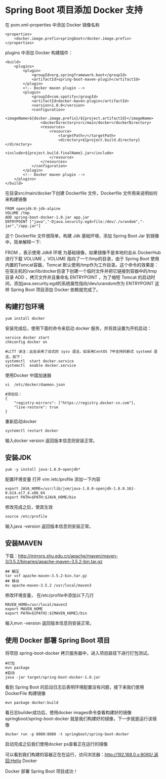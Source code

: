 # Spring Boot 项目添加 Docker 支持

在 pom.xml-properties 中添加 Docker 镜像名称
```
<properties>
	<docker.image.prefix>springboot</docker.image.prefix>
</properties>
```
plugins 中添加 Docker 构建插件：
```
<build>
	<plugins>
		<plugin>
			<groupId>org.springframework.boot</groupId>
			<artifactId>spring-boot-maven-plugin</artifactId>
		</plugin>
		<!-- Docker maven plugin -->
		<plugin>
			<groupId>com.spotify</groupId>
			<artifactId>docker-maven-plugin</artifactId>
			<version>1.0.0</version>
			<configuration>
				<imageName>${docker.image.prefix}/${project.artifactId}</imageName>
				<dockerDirectory>src/main/docker</dockerDirectory>
				<resources>
					<resource>
						<targetPath>/</targetPath>
						<directory>${project.build.directory}</directory>
						<include>${project.build.finalName}.jar</include>
					</resource>
				</resources>
			</configuration>
		</plugin>
		<!-- Docker maven plugin -->
	</plugins>
</build>
```
在目录src/main/docker下创建 Dockerfile 文件，Dockerfile 文件用来说明如何来构建镜像
```
FROM openjdk:8-jdk-alpine
VOLUME /tmp
ADD spring-boot-docker-1.0.jar app.jar
ENTRYPOINT ["java","-Djava.security.egd=file:/dev/./urandom","-jar","/app.jar"]
```
这个 Dockerfile 文件很简单，构建 Jdk 基础环境，添加 Spring Boot Jar 到镜像中，简单解释一下:

FROM ，表示使用 Jdk8 环境 为基础镜像，如果镜像不是本地的会从 DockerHub 进行下载
VOLUME ，VOLUME 指向了一个/tmp的目录，由于 Spring Boot 使用内置的Tomcat容器，Tomcat 默认使用/tmp作为工作目录。这个命令的效果是：在宿主机的/var/lib/docker目录下创建一个临时文件并把它链接到容器中的/tmp目录
ADD ，拷贝文件并且重命名
ENTRYPOINT ，为了缩短 Tomcat 的启动时间，添加java.security.egd的系统属性指向/dev/urandom作为 ENTRYPOINT
这样 Spring Boot 项目添加 Docker 依赖就完成了。

## 构建打包环境
```
yum install docker
```
安装完成后，使用下面的命令来启动 docker 服务，并将其设置为开机启动：
```
service docker start
chkconfig docker on

#LCTT 译注：此处采用了旧式的 sysv 语法，如采用CentOS 7中支持的新式 systemd 语法，如下：
systemctl  start docker.service
systemctl  enable docker.service
```
使用Docker 中国加速器
```
vi  /etc/docker/daemon.json

#添加后：
{
    "registry-mirrors": ["https://registry.docker-cn.com"],
    "live-restore": true
}
```
重新启动docker
```
systemctl restart docker
```
输入docker version 返回版本信息则安装正常。
## 安装JDK
```
yum -y install java-1.8.0-openjdk*
```
配置环境变量 打开 vim /etc/profile 添加一下内容
```
export JAVA_HOME=/usr/lib/jvm/java-1.8.0-openjdk-1.8.0.161-0.b14.el7_4.x86_64 
export PATH=$PATH:$JAVA_HOME/bin 
```
修改完成之后，使其生效
```
source /etc/profile
```
输入java -version 返回版本信息则安装正常。
## 安装MAVEN
下载：http://mirrors.shu.edu.cn/apache/maven/maven-3/3.5.2/binaries/apache-maven-3.5.2-bin.tar.gz
```
## 解压
tar vxf apache-maven-3.5.2-bin.tar.gz
## 移动
mv apache-maven-3.5.2 /usr/local/maven3
```
修改环境变量， 在/etc/profile中添加以下几行
```
MAVEN_HOME=/usr/local/maven3
export MAVEN_HOME
export PATH=${PATH}:${MAVEN_HOME}/bin
```
输入mvn -version 返回版本信息则安装正常。

## 使用 Docker 部署 Spring Boot 项目
将项目 spring-boot-docker 拷贝服务器中，进入项目路径下进行打包测试。
```
#打包
mvn package
#启动
java -jar target/spring-boot-docker-1.0.jar
```
看到 Spring Boot 的启动日志后表明环境配置没有问题，接下来我们使用 DockerFile 构建镜像
```
mvn package docker:build
```
看日志builder成功后，使用docker images命令查看构建好的镜像
springboot/spring-boot-docker 就是我们构建好的镜像，下一步就是运行该镜像
````
docker run -p 8080:8080 -t springboot/spring-boot-docker
````
启动完成之后我们使用docker ps查看正在运行的镜像

可以看到我们构建的容器正在在运行，访问浏览器：http://192.168.0.x:8080/,返回:Hello Docker

 Docker 部署 Spring Boot 项目成功！

























